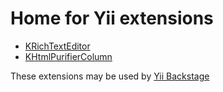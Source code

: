 Home for Yii extensions
=======================

 * [KRichTextEditor](https://github.com/kahwee/yii-extensions/tree/master/protected/extensions/krichtexteditor)
 * [KHtmlPurifierColumn](https://github.com/kahwee/yii-extensions/tree/master/protected/extensions/kcolumns)

These extensions may be used by [Yii Backstage](https://github.com/kahwee/backstage)
